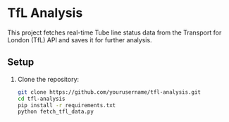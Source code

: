 # TfL Analysis

This project fetches real-time Tube line status data from the Transport for London (TfL) API and saves it for further analysis.

## Setup

1. Clone the repository:
   ```sh
   git clone https://github.com/yourusername/tfl-analysis.git
   cd tfl-analysis
   pip install -r requirements.txt
   python fetch_tfl_data.py
```sh


